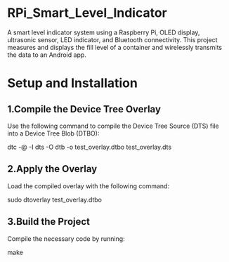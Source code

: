 # RPi_Smart_Level_Indicator
A smart level indicator system using a Raspberry Pi, OLED display, ultrasonic sensor, LED indicator, and Bluetooth connectivity. This project measures and displays the fill level of a container and wirelessly transmits the data to an Android app.

# Setup and Installation

## 1.Compile the Device Tree Overlay

Use the following command to compile the Device Tree Source (DTS) file into a Device Tree Blob (DTBO):

dtc -@ -I dts -O dtb -o test_overlay.dtbo test_overlay.dts

## 2.Apply the Overlay

Load the compiled overlay with the following command:

sudo dtoverlay test_overlay.dtbo

## 3.Build the Project

Compile the necessary code by running:

make
